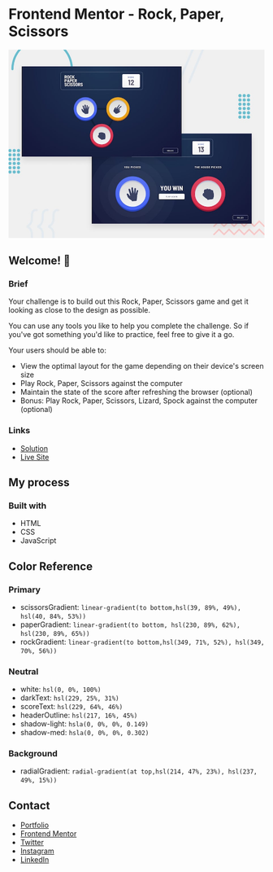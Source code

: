 # Frontend Mentor - Rock, Paper, Scissors

![Design preview for the Rock, Paper, Scissors coding challenge](./design/desktop-preview.jpg)

## Welcome! 👋

### Brief

Your challenge is to build out this Rock, Paper, Scissors game and get it looking as close to the design as possible.

You can use any tools you like to help you complete the challenge. So if you've got something you'd like to practice, feel free to give it a go.

Your users should be able to:

- View the optimal layout for the game depending on their device's screen size
- Play Rock, Paper, Scissors against the computer
- Maintain the state of the score after refreshing the browser (optional)
- Bonus: Play Rock, Paper, Scissors, Lizard, Spock against the computer (optional)

### Links

- [Solution](https://www.frontendmentor.io/solutions/rock-paper-scissor-challenga-26N7eLRzmA)
- [Live Site](https://aimarbustamante.github.io/Rock-Paper-Scissor/)

## My process

### Built with

- HTML
- CSS
- JavaScript

## Color Reference

### Primary 

- scissorsGradient: `linear-gradient(to bottom,hsl(39, 89%, 49%), hsl(40, 84%, 53%))`
- paperGradient: `linear-gradient(to bottom, hsl(230, 89%, 62%), hsl(230, 89%, 65%))`
- rockGradient: `linear-gradient(to bottom,hsl(349, 71%, 52%), hsl(349, 70%, 56%))`

### Neutral

- white: `hsl(0, 0%, 100%)`
- darkText: `hsl(229, 25%, 31%)`
- scoreText: `hsl(229, 64%, 46%)`
- headerOutline: `hsl(217, 16%, 45%)`
- shadow-light: `hsla(0, 0%, 0%, 0.149)`
- shadow-med: `hsla(0, 0%, 0%, 0.302)`

### Background

- radialGradient: `radial-gradient(at top,hsl(214, 47%, 23%), hsl(237, 49%, 15%))`
 

## Contact

- [Portfolio](https://aimarbusta.netlify.app/)
- [Frontend Mentor](https://www.frontendmentor.io/profile/AimarBustamante)
- [Twitter](https://twitter.com/aimarBusta)
- [Instagram](https://www.instagram.com/aimarbusta.dev/)
- [LinkedIn](https://www.linkedin.com/in/aimarbustamante/)

